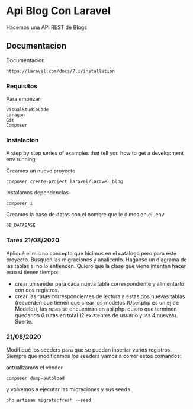 # Api Blog Con Laravel

Hacemos una API REST de Blogs

## Documentacion

Documentacion

```
https://laravel.com/docs/7.x/installation
```

### Requisitos

Para empezar

```
VisualStudioCode
Laragon
Git
Composer
```

### Instalacion

A step by step series of examples that tell you how to get a development env running

Creamos un nuevo proyecto

```
composer create-project laravel/laravel blog
```

Instalamos dependencias

```
composer i
```

Creamos la base de datos con el nombre que le dimos en el .env

```
DB_DATABASE
```

### Tarea 21/08/2020

Apliqué el mismo concepto que hicimos en el catalogo pero para este proyecto. Busquen las migraciones y analicenlo. Haganse un diagrama de las tablas si no lo entienden.
Quiero que la clase que viene intenten hacer esto si tienen tiempo:
- crear un seeder para cada nueva tabla correspondiente y alimentarlo con dos registros.
- crear las rutas correspondientes de lectura a estas dos nuevas tablas (recuerden que tienen que crear los modelos (User.php es un ej de Modelo)), las rutas se encuentran en api.php. quiero que terminen quedando 6 rutas en total (2 existentes de usuario y las 4 nuevas).
Suerte.

### 21/08/2020

Modifiqué los seeders para que se puedan insertar varios registros.
Siempre que modificamos los seeders vamos a correr estos comandos:

actualizamos el vendor

```
composer dump-autoload
```

y volvemos a ejecutar las migraciones y sus seeds

```
php artisan migrate:fresh --seed
```